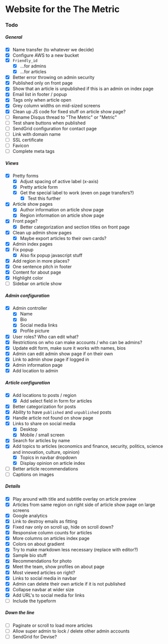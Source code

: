 # Website for the The Metric

### Todo

##### General
- [x] Name transfer (to whatever we decide)
- [x] Configure AWS to a new bucket
- [x] `Friendly_id`
  - [x] ...for admins
  - [x] ...for articles
- [x] Better error throwing on admin security
- [x] Published only on front page
- [x] Show that an article is unpublished if this is an admin on index page
- [x] Email list in footer / popup
- [x] Tags only when article open
- [x] Grey column widths on mid-sized screens
- [x] Clean up JS code for fixed stuff on article show page?
- [ ] Rename Disqus thread to "The Metric" or "Metric"
- [ ] Test share buttons when published
- [ ] SendGrid configuration for contact page
- [ ] Link with domain name
- [ ] SSL certificate
- [ ] Favicon
- [ ] Complete meta tags

##### Views
- [x] Pretty forms
  -  [x] Adjust spacing of active label (x-axis)
  - [x] Pretty article form
  - [x] Get the special label to work (even on page transfers?)
    - [x] Test this further
- [x] Article show pages
  - [x] Author information on article show page
  - [x] Region information on article show page
- [x] Front page?
  - [x] Better categorization and section titles on front page
- [x] Clean up admin show pages
  - [x] Maybe export articles to their own cards?
- [x] Admin index pages
- [x] Fix popup
  - [x] Also fix popup javascript stuff
- [x] Add region in more places?
- [x] One sentence pitch in footer
- [x] Content for about page
- [x] Highlight color
- [ ] Sidebar on article show

##### Admin configuration
- [x] Admin controller
  - [x] Name
  - [x] Bio
  - [x] Social media links
  - [x] Profile picture
- [x] User roles? Who can edit what?
- [x] Restrictions on who can make accounts / who can be admins?
- [x] Update edit form, make sure it works with names, bios
- [x] Admin can edit admin show page if on their own
- [x] Link to admin show page if logged in
- [x] Admin information page
- [x] Add location to admin

##### Article configuration
- [x] Add locations to posts / region
  - [x] Add select field in form for articles
- [x] Better categorization for posts
- [x] Ability to have `published` and `unpublished` posts
- [x] Handle article not found on show page
- [x] Links to share on social media
  - [x] Desktop
  - [x] Mobile / small screen
- [x] Search for articles by name
- [x] Add topics to articles (economics and finance, security, politics, science and innovation, culture, opinion)
  - [x] Topics in navbar dropdown
  - [x] Display opinion on article index
- [ ] Better article recommendations
- [ ] Captions on images

##### Details
- [x] Play around with title and subtitle overlay on article preview
- [x] Articles from same region on right side of article show page on large screens
- [x] Google analytics
- [x] Link to destroy emails as fitting
- [x] Fixed nav only on scroll up, hide on scroll down?
- [x] Responsive column counts for articles
- [x] More columns on articles index page
- [x] Colors on about gradient
- [x] Try to make markdown less necessary (replace with editor?)
- [x] Sample bio stuff
- [x] Recommendations for photo
- [x] Meet the team, show profiles on about page
- [x] Most viewed articles on right?
- [x] Links to social media in navbar
- [x] Admin can delete their own article if it is not published
- [x] Collapse navbar at wider size
- [x] Add URL's to social media for links
- [ ] Include the typeform

##### Down the line
- [ ] Paginate or scroll to load more articles
- [ ] Allow super admin to lock / delete other admin accounts
- [ ] SendGrid for Devise?
